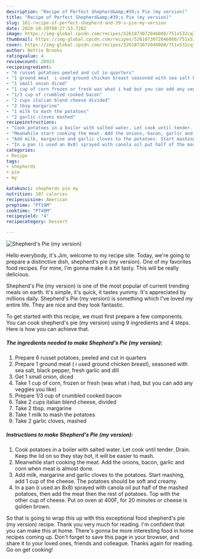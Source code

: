 ```yaml
---
description: "Recipe of Perfect Shepherd&amp;#39;s Pie (my version)"
title: "Recipe of Perfect Shepherd&amp;#39;s Pie (my version)"
slug: 161-recipe-of-perfect-shepherd-and-39-s-pie-my-version
date: 2020-10-20T00:27:53.728Z
image: https://img-global.cpcdn.com/recipes/5261873072046080/751x532cq70/shepherds-pie-my-version-recipe-main-photo.jpg
thumbnail: https://img-global.cpcdn.com/recipes/5261873072046080/751x532cq70/shepherds-pie-my-version-recipe-main-photo.jpg
cover: https://img-global.cpcdn.com/recipes/5261873072046080/751x532cq70/shepherds-pie-my-version-recipe-main-photo.jpg
author: Nettie Brooks
ratingvalue: 4
reviewcount: 28923
recipeingredient:
- "6 russet potatoes peeled and cut in quarters"
- "1 ground meat  i used ground chicken breast seasoned with sea salt black pepper fresh garlic and dill"
- "1 small onion diced"
- "1 cup of corn frozen or fresh was what i had but you can add any veggies you like"
- "1/3 cup of crumbled cooked bacon"
- "2 cups italian blend cheese divided"
- "2 tbsp margarine"
- "1 milk to mash the potatoes"
- "2 garlic cloves mashed"
recipeinstructions:
- "Cook potatoes in a boiler with salted water. Let cook until tender. Drain. Keep the lid on so they stay hot, it will be easier to mash."
- "Meanwhile start cooking the meat. Add the onions, bacon, garlic and corn when meat is almost done."
- "Add milk, margarine and garlic cloves to the potatoes. Start mashing, add 1 cup of the cheese. The potatoes should be soft and creamy."
- "In a pan (i used an 8x8) sprayed with canola oil put half of the mashed potatoes, then add the meat then the rest of potatoes. Top with the other cup of cheese. Put on oven at 400F, for 20 minutes or cheese is golden brown."
categories:
- Recipe
tags:
- shepherds
- pie
- my

katakunci: shepherds pie my 
nutrition: 107 calories
recipecuisine: American
preptime: "PT19M"
cooktime: "PT48M"
recipeyield: "4"
recipecategory: Dessert

---
```



![Shepherd&#39;s Pie (my version)](https://img-global.cpcdn.com/recipes/5261873072046080/751x532cq70/shepherds-pie-my-version-recipe-main-photo.jpg)

Hello everybody, it's Jim, welcome to my recipe site. Today, we're going to prepare a distinctive dish, shepherd&#39;s pie (my version). One of my favorites food recipes. For mine, I'm gonna make it a bit tasty. This will be really delicious.



Shepherd&#39;s Pie (my version) is one of the most popular of current trending meals on earth. It's simple, it's quick, it tastes yummy. It's appreciated by millions daily. Shepherd&#39;s Pie (my version) is something which I've loved my entire life. They are nice and they look fantastic.


To get started with this recipe, we must first prepare a few components. You can cook shepherd&#39;s pie (my version) using 9 ingredients and 4 steps. Here is how you can achieve that.

<!--inarticleads1-->

##### The ingredients needed to make Shepherd&#39;s Pie (my version):

1. Prepare 6 russet potatoes, peeled and cut in quarters
1. Prepare 1 ground meat ( i used ground chicken breast), seasoned with sea salt, black pepper, fresh garlic and dill
1. Get 1 small onion, diced
1. Take 1 cup of corn, frozen or fresh (was what i had, but you can add any veggies you like)
1. Prepare 1/3 cup of crumbled cooked bacon
1. Take 2 cups italian blend cheese, divided
1. Take 2 tbsp. margarine
1. Take 1 milk to mash the potatoes
1. Take 2 garlic cloves, mashed




<!--inarticleads2-->

##### Instructions to make Shepherd&#39;s Pie (my version):

1. Cook potatoes in a boiler with salted water. Let cook until tender. Drain. Keep the lid on so they stay hot, it will be easier to mash.
1. Meanwhile start cooking the meat. Add the onions, bacon, garlic and corn when meat is almost done.
1. Add milk, margarine and garlic cloves to the potatoes. Start mashing, add 1 cup of the cheese. The potatoes should be soft and creamy.
1. In a pan (i used an 8x8) sprayed with canola oil put half of the mashed potatoes, then add the meat then the rest of potatoes. Top with the other cup of cheese. Put on oven at 400F, for 20 minutes or cheese is golden brown.




So that is going to wrap this up with this exceptional food shepherd&#39;s pie (my version) recipe. Thank you very much for reading. I'm confident that you can make this at home. There's gonna be more interesting food in home recipes coming up. Don't forget to save this page in your browser, and share it to your loved ones, friends and colleague. Thanks again for reading. Go on get cooking!
